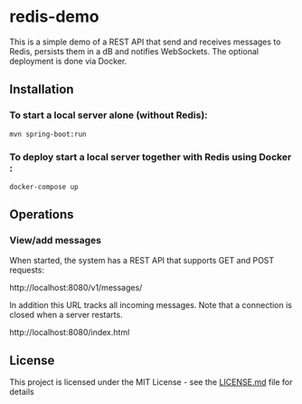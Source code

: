 # redis-demo
This is a simple demo of a REST API that send and receives messages to Redis, persists them in a dB and notifies WebSockets. The optional deployment is done via Docker. 

## Installation

### To start a local server alone (without Redis):
```
mvn spring-boot:run
```

### To deploy start a local server together with Redis using Docker :

```
docker-compose up
```

## Operations

### View/add messages

When started, the system has a REST API that supports GET and POST requests:

http://localhost:8080/v1/messages/

In addition this URL tracks all incoming messages. Note that a connection is closed when a server restarts. 

http://localhost:8080/index.html

## License

This project is licensed under the MIT License - see the [LICENSE.md](LICENSE.md) file for details
